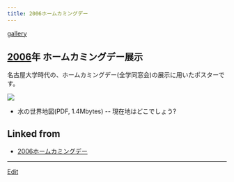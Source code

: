 ```yaml
---
title: 2006ホームカミングデー
---
```

[gallery](/gallery)


## [2006](/2006)年 ホームカミングデー展示

名古屋大学時代の、ホームカミングデー(全学同窓会)の展示に用いたポスターです。

![](http://theochem.chem.okayama-u.ac.jp/vitroid/2006ホームカミングデー/xx-7.png)

* [](http://theochem.chem.okayama-u.ac.jp/vitroid/2006ホームカミングデー/Souzu.pdf) 水の世界地図(PDF, 1.4Mbytes) -- 現在地はどこでしょう?
<!-- ポスター製作にあたり、理学部装置開発室と化学科図書室で蛇口の撮影をさせていただきました。ありがとうございました。 -->




## Linked from

* [2006ホームカミングデー](/2006ホームカミングデー)


----

[Edit](https://github.com/vitroid/vitroid.github.io/edit/master/MD/2006ホームカミングデー.md)

